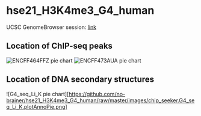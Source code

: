 # hse21_H3K4me3_G4_human

UCSC GenomeBrowser session: [link](http://genome.ucsc.edu/s/paguseva/hse21_H3K4me3_G4_human)

## Location of ChIP-seq peaks

![ENCFF464FFZ pie chart](https://github.com/no-brainer/hse21_H3K4me3_G4_human/raw/master/images/chip_seeker.H3K4me3_H9.ENCFF464FFZ.hg19.filtered.plotAnnoPie.png)
![ENCFF473AUA pie chart](https://github.com/no-brainer/hse21_H3K4me3_G4_human/raw/master/images/chip_seeker.H3K4me3_H9.ENCFF473AUA.hg19.filtered.plotAnnoPie.png)

## Location of DNA secondary structures
![G4_seq_Li_K pie chart][https://github.com/no-brainer/hse21_H3K4me3_G4_human/raw/master/images/chip_seeker.G4_seq_Li_K.plotAnnoPie.png]

